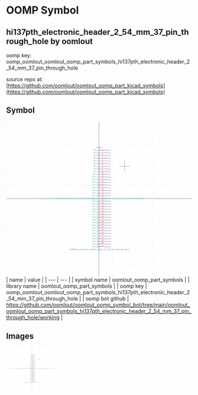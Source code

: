 # OOMP Symbol  
## hi137pth_electronic_header_2_54_mm_37_pin_through_hole  by oomlout  
  
oomp key: oomp_oomlout_oomlout_oomp_part_symbols_hi137pth_electronic_header_2_54_mm_37_pin_through_hole  
  
source repo at: [https://github.com/oomlout/oomlout_oomp_part_kicad_symbols](https://github.com/oomlout/oomlout_oomp_part_kicad_symbols)  
## Symbol  
  
[![working.png](working_600.png)](working.png)  
| name | value | 
| --- | --- | 
| symbol name | oomlout_oomp_part_symbols | 
| library name | oomlout_oomp_part_symbols | 
| oomp key | oomp_oomlout_oomlout_oomp_part_symbols_hi137pth_electronic_header_2_54_mm_37_pin_through_hole | 
| oomp bot github | https://github.com/oomlout/oomlout_oomp_symbol_bot/tree/main/oomlout_oomlout_oomp_part_symbols_hi137pth_electronic_header_2_54_mm_37_pin_through_hole/working | 
## Images  
  
[![working.png](working_140.png)](working.png)  

